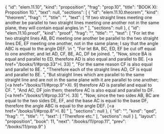 {
  "id": "elem.11.10",
  "kind": "proposition",
  "frag": "prop.10",
  "title": "BOOK XI: Proposition 10.",
  "text": null,
  "sections": [
    {
      "id": "elem.11.10.theorem",
      "kind": "theorem",
      "frag": "",
      "title": "",
      "text": [
        "If two straight lines meeting one another be parallel to two straight lines meeting one another not in the same plane, they will contain equal angles.\n      "
      ],
      "sections": null
    },
    {
      "id": "elem.11.10.proof",
      "kind": "proof",
      "frag": "",
      "title": "",
      "text": [
        "For let the two straight lines AB, BC meeting one another be parallel to the two straight lines DE, EF meeting one another, not in the same plane; I say that the angle ABC is equal to the angle DEF. \n      ",
        "For let BA, BC, ED, EF be cut off equal to one another, and let AD, CF, BE, AC, DF be joined. ",
        "Now, since BA is equal and parallel to ED, therefore AD is also equal and parallel to BE. [<a href=\"/books/1/#prop.33\">I. 33</a>] ",
        "For the same reason CF is also equal and parallel to BE. ",
        "Therefore each of the straight lines AD, CF is equal and parallel to BE. ",
        "But straight lines which are parallel to the same straight line and are not in the same plane with it are parallel to one another; [<a href=\"/books/11/#prop.9\">XI. 9</a>] therefore AD is parallel and equal to CF. ",
        "And AC, DF join them; therefore AC is also equal and parallel to DF. [<a href=\"/books/1/#prop.33\">I. 33</a>] ",
        "Now, since the two sides AB, BC are equal to the two sides DE, EF, and the base AC is equal to the base DF, therefore the angle ABC is equal to the angle DEF. [<a href=\"/books/1/#prop.8\">I. 8</a>] "
      ],
      "sections": null
    },
    {
      "id": "",
      "kind": "qed",
      "frag": "",
      "title": "",
      "text": [
        "Therefore etc."
      ],
      "sections": null
    }
  ],
  "layout": "proposition",
  "book": 11,
  "next": "/books/11/prop.11",
  "prev": "/books/11/prop.9"
}
